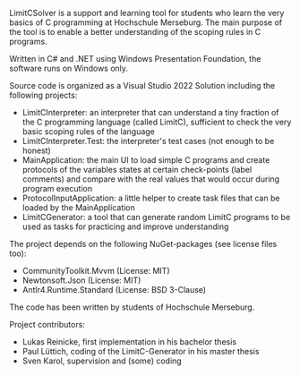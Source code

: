 LimitCSolver is a support and learning tool for students who learn the very basics of C programming at Hochschule Merseburg. The main purpose of the tool is to enable a better understanding of the scoping rules in C programs.

Written in C# and .NET using Windows Presentation Foundation, the software runs on Windows only.

Source code is organized as a Visual Studio 2022 Solution including the following projects:

* LimitCInterpreter: an interpreter that can understand a tiny fraction of the C programming language (called LimitC), sufficient to check the very basic scoping rules of the language
* LimitCInterpreter.Test: the interpreter's test cases (not enough to be honest)
* MainApplication: the main UI to load simple C programs and create protocols of the variables states at certain check-points (label comments) and compare with the real values that would occur during program execution
* ProtocolInputApplication: a little helper to create task files that can be loaded by the MainApplication
* LimitCGenerator: a tool that can generate random LimitC programs to be used as tasks for practicing and improve understanding 

The project depends on the following NuGet-packages (see license files too):
* CommunityToolkit.Mvvm (License: MIT)
* Newtonsoft.Json (License: MIT)
* Antlr4.Runtime.Standard (License: BSD 3-Clause)

The code has been written by students of Hochschule Merseburg.

Project contributors:
* Lukas Reinicke, first implementation in his bachelor thesis
* Paul Lüttich, coding of the LimitC-Generator in his master thesis
* Sven Karol, supervision and (some) coding 
